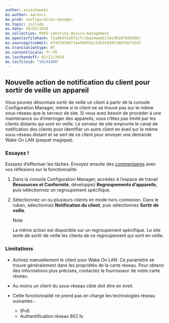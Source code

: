 ```yaml
---
author: aczechowski
ms.author: aaroncz
ms.prod: configuration-manager
ms.topic: include
ms.date: 10/03/2018
ms.collection: M365-identity-device-management
ms.openlocfilehash: f2a0b4fa1072cfc1ba24aa01210cd91979db456c
ms.sourcegitcommit: 874d78f08714a509f61c52b154387268f5b73242
ms.translationtype: HT
ms.contentlocale: fr-FR
ms.lasthandoff: 02/12/2019
ms.locfileid: "56143490"
---
```

## <a name="bkmk_wakeup"></a> Nouvelle action de notification du client pour sortir de veille un appareil
<!--1317364-->

Vous pouvez désormais sortir de veille un client à partir de la console Configuration Manager, même si le client ne se trouve pas sur le même sous-réseau que le serveur de site. Si vous avez besoin de procéder à une maintenance ou d’interroger des appareils, vous n’êtes pas limité par les clients distants qui sont en veille. Le serveur de site emprunte le canal de notification des clients pour identifier un autre client en éveil sur le même sous-réseau distant et se sert de ce client pour envoyer une demande Wake On LAN (paquet magique).


### <a name="try-it-out"></a>Essayez !

Essayez d’effectuer les tâches. Envoyez ensuite des [commentaires](/sccm/core/understand/find-help#product-feedback) avec vos réflexions sur la fonctionnalité.

1. Dans la console Configuration Manager, accédez à l’espace de travail **Ressources et Conformité**, développez **Regroupements d’appareils**, puis sélectionnez un regroupement spécifique.  

2. Sélectionnez un ou plusieurs clients en mode hors connexion. Dans le ruban, sélectionnez **Notification du client**, puis sélectionnez **Sortir de veille**.  

    > [!Note]  
    > La même action est disponible sur un regroupement spécifique. Le site tente de sortir de veille les clients de ce regroupement qui sont en veille.  


### <a name="limitations"></a>Limitations

- Activez manuellement le client pour Wake On LAN. Ce paramètre se trouve généralement dans les propriétés de la carte réseau. Pour obtenir des informations plus précises, contactez le fournisseur de votre carte réseau.  

- Au moins un client du sous-réseau cible doit être en éveil. 

- Cette fonctionnalité ne prend pas en charge les technologies réseau suivantes :  
    - IPv6
    - Authentification réseau 802.1x 


